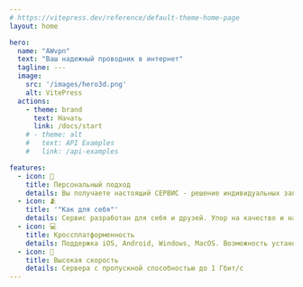```yaml
---
# https://vitepress.dev/reference/default-theme-home-page
layout: home

hero:
  name: "AWvpn"
  text: "Ваш надежный проводник в интернет"
  tagline: ---
  image:
    src: '/images/hero3d.png'
    alt: VitePress
  actions:
    - theme: brand
      text: Начать
      link: /docs/start
    # - theme: alt
    #   text: API Examples
    #   link: /api-examples

features:
  - icon: 👑
    title: Персональный подход
    details: Вы получаете настоящий СЕРВИС - решение индивидуальных запросов, техническая консультация ... и разговоры о жизни (по запросу)
  - icon: 🫂
    title: '"Как для себя"'
    details: Сервис разработан для себя и друзей. Упор на качество и надежность. Сервера не перегружены пользователями в погоне за экономией
  - icon: 💻
    title: Кроссплатформенность
    details: Поддержка iOS, Android, Windows, MacOS. Возможность установки на роутер Keenetic (для умного ВПН на устройствах всего дома)
  - icon: 🚀
    title: Высокая скорость
    details: Сервера с пропускной способностью до 1 Гбит/с 
---
```


